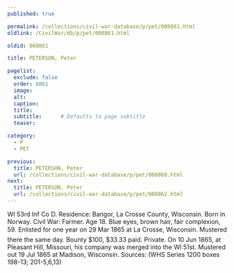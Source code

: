 ```yaml
---
published: true

permalink: /collections/civil-war-database/p/pet/008861.html
oldlink: /CivilWar/db/p/pet/008861.html

oldid: 008861

title: PETERSON, Peter

pagelist:
  exclude: false
  order: 8861
  image: 
  alt:
  caption:
  title:
  subtitle:      # Defaults to page subtitle
  teaser:

category: 
  - P 
  - PET

previous:
  title: PETERSON, Peter
  url: /collections/civil-war-database/p/pet/008860.html  
next:
  title: PETERSON, Peter
  url: /collections/civil-war-database/p/pet/008862.html   
---
```

WI 53rd Inf Co D. Residence: Bangor, La Crosse County, Wisconsin. Born in Norway. Civil War: Farmer. Age 18. Blue eyes, brown hair, fair complexion, 5&#146;9&#148;. Enlisted for one year on 29 Mar 1865 at La Crosse, Wisconsin. Mustered there the same day. Bounty $100, $33.33 paid. Private. On 10 Jun 1865, at Pleasant Hill, Missouri, his company was merged into the WI 51st. Mustered out 19 Jul 1865 at Madison, Wisconsin. Sources: (WHS Series 1200 boxes 198-13; 201-5,6,13)